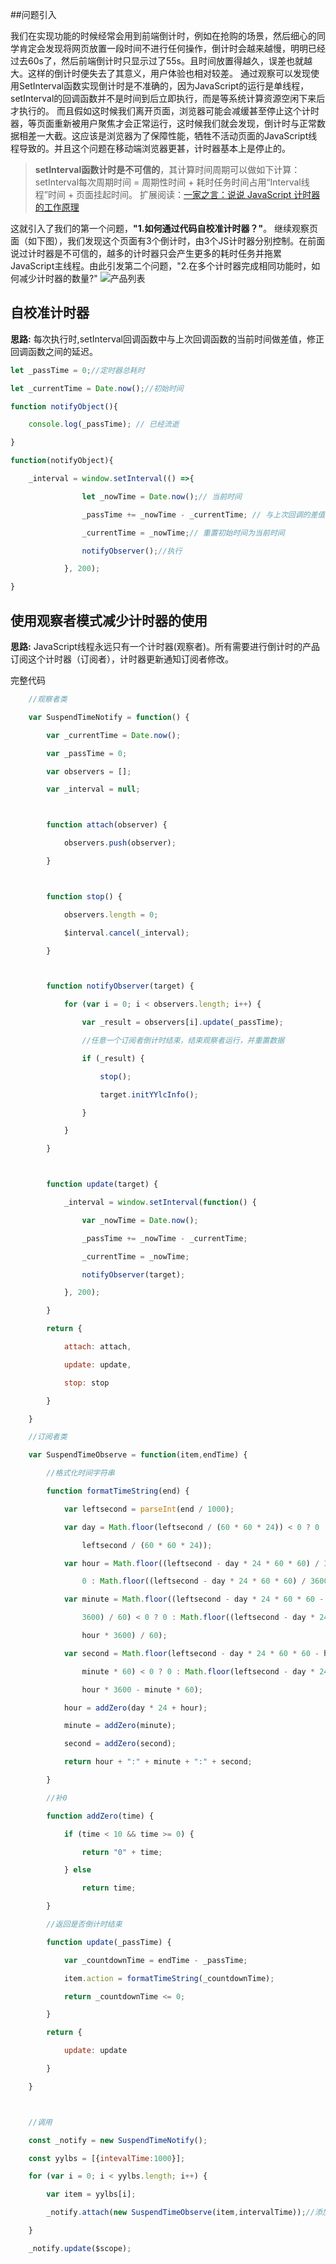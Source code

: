 ##问题引入

我们在实现功能的时候经常会用到前端倒计时，例如在抢购的场景，然后细心的同学肯定会发现将网页放置一段时间不进行任何操作，倒计时会越来越慢，明明已经过去60s了，然后前端倒计时只显示过了55s。且时间放置得越久，误差也就越大。这样的倒计时便失去了其意义，用户体验也相对较差。 
通过观察可以发现使用SetInterval函数实现倒计时是不准确的，因为JavaScript的运行是单线程，setInterval的回调函数并不是时间到后立即执行，而是等系统计算资源空闲下来后才执行的。 而且假如这时候我们离开页面，浏览器可能会减缓甚至停止这个计时器，等页面重新被用户聚焦才会正常运行，这时候我们就会发现，倒计时与正常数据相差一大截。这应该是浏览器为了保障性能，牺牲不活动页面的JavaScript线程导致的。并且这个问题在移动端浏览器更甚，计时器基本上是停止的。

> **setInterval函数计时是不可信的**，其计算时间周期可以做如下计算： 
setInterval每次周期时间 = 周期性时间 + 耗时任务时间占用“Interval线程”时间 + 页面挂起时间。 
扩展阅读：[一家之言：说说 JavaScript 计时器的工作原理](http://www.daqianduan.com/1112.html)

这就引入了我们的第一个问题，**"1.如何通过代码自校准计时器？"**。 
继续观察页面（如下图），我们发现这个页面有3个倒计时，由3个JS计时器分别控制。在前面说过计时器是不可信的，越多的计时器只会产生更多的耗时任务并拖累JavaScript主线程。由此引发第二个问题，"2.在多个计时器完成相同功能时，如何减少计时器的数量?" 
![产品列表](./img/setInterval.png) 

## 自校准计时器
**思路:** 每次执行时,setInterval回调函数中与上次回调函数的当前时间做差值，修正回调函数之间的延迟。

``` javascript
let _passTime = 0;//定时器总耗时

let _currentTime = Date.now();//初始时间

function notifyObject(){

    console.log(_passTime); // 已经流逝

}

function(notifyObject){

    _interval = window.setInterval(() =>{

                let _nowTime = Date.now();// 当前时间

                _passTime += _nowTime - _currentTime; // 与上次回调的差值

                _currentTime = _nowTime;// 重置初始时间为当前时间

                notifyObserver();//执行

            }, 200);

}
```

## 使用观察者模式减少计时器的使用
**思路:** JavaScript线程永远只有一个计时器(观察者)。所有需要进行倒计时的产品订阅这个计时器（订阅者），计时器更新通知订阅者修改。

完整代码
``` javascript
    //观察者类

    var SuspendTimeNotify = function() {

        var _currentTime = Date.now();

        var _passTime = 0;

        var observers = [];

        var _interval = null;



        function attach(observer) {

            observers.push(observer);

        }



        function stop() {

            observers.length = 0;

            $interval.cancel(_interval);

        }



        function notifyObserver(target) {

            for (var i = 0; i < observers.length; i++) {

                var _result = observers[i].update(_passTime);

                //任意一个订阅者倒计时结束，结束观察者运行，并重置数据

                if (_result) {

                    stop();

                    target.initYYlcInfo();

                }

            }

        }



        function update(target) {

            _interval = window.setInterval(function() {

                var _nowTime = Date.now();

                _passTime += _nowTime - _currentTime;

                _currentTime = _nowTime;

                notifyObserver(target);

            }, 200);

        }

        return {

            attach: attach,

            update: update,

            stop: stop

        }

    }

    //订阅者类

    var SuspendTimeObserve = function(item,endTime) {

        //格式化时间字符串

        function formatTimeString(end) {

            var leftsecond = parseInt(end / 1000);

            var day = Math.floor(leftsecond / (60 * 60 * 24)) < 0 ? 0 : Math.floor(

                leftsecond / (60 * 60 * 24));

            var hour = Math.floor((leftsecond - day * 24 * 60 * 60) / 3600) < 0 ?

                0 : Math.floor((leftsecond - day * 24 * 60 * 60) / 3600);

            var minute = Math.floor((leftsecond - day * 24 * 60 * 60 - hour *

                3600) / 60) < 0 ? 0 : Math.floor((leftsecond - day * 24 * 60 * 60 -

                hour * 3600) / 60);

            var second = Math.floor(leftsecond - day * 24 * 60 * 60 - hour * 3600 -

                minute * 60) < 0 ? 0 : Math.floor(leftsecond - day * 24 * 60 * 60 -

                hour * 3600 - minute * 60);

            hour = addZero(day * 24 + hour);

            minute = addZero(minute);

            second = addZero(second);

            return hour + ":" + minute + ":" + second;

        }

        //补0

        function addZero(time) {

            if (time < 10 && time >= 0) {

                return "0" + time;

            } else

                return time;

        }

        //返回是否倒计时结束

        function update(_passTime) {

            var _countdownTime = endTime - _passTime;

            item.action = formatTimeString(_countdownTime);

            return _countdownTime <= 0;

        }

        return {

            update: update

        }

    }



    //调用

    const _notify = new SuspendTimeNotify();

    const yylbs = [{intevalTime:1000}];

    for (var i = 0; i < yylbs.length; i++) {

        var item = yylbs[i];

        _notify.attach(new SuspendTimeObserve(item,intervalTime));//添加订阅

    }

    _notify.update($scope);
```


